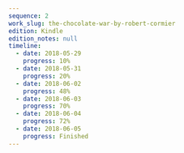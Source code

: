 ```yaml
---
sequence: 2
work_slug: the-chocolate-war-by-robert-cormier
edition: Kindle
edition_notes: null
timeline:
  - date: 2018-05-29
    progress: 10%
  - date: 2018-05-31
    progress: 20%
  - date: 2018-06-02
    progress: 48%
  - date: 2018-06-03
    progress: 70%
  - date: 2018-06-04
    progress: 72%
  - date: 2018-06-05
    progress: Finished
---
```

